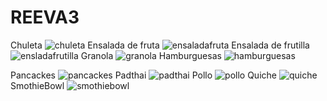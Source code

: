 # REEVA3
Chuleta
![chuleta](https://github.com/user-attachments/assets/22992d77-9338-4637-938b-e2c6e1ed39fc)
Ensalada de fruta
![ensaladafruta](https://github.com/user-attachments/assets/5b2c9c1a-4a78-4ba5-affd-7ae7896ae4b6)
Ensalada de frutilla
![ensladafrutilla](https://github.com/user-attachments/assets/448603c1-646d-455c-b09f-5f37de839cbd)
Granola
![granola](https://github.com/user-attachments/assets/c494b2c7-74e3-4018-ba28-1e8544559019)
Hamburguesas
![hamburguesas](https://github.com/user-attachments/assets/1e495f89-026e-493a-9c19-0dd887c72cc6)

Pancackes
![pancackes](https://github.com/user-attachments/assets/11c950db-b87f-46f5-82f8-37566f201086)
Padthai
![padthai](https://github.com/user-attachments/assets/c644eea6-99be-4570-a9fd-a3c80a29766c)
Pollo
![pollo](https://github.com/user-attachments/assets/2355ff10-7184-4a54-a990-9119ae006551)
Quiche
![quiche](https://github.com/user-attachments/assets/0d695a46-5f53-42c8-aeed-c6f5ece49fd5)
SmothieBowl
![smothiebowl](https://github.com/user-attachments/assets/75e7dd93-0a4d-4904-b540-e494e4ffa5b7)
